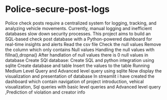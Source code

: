 # Police-secure-post-logs
Police check posts require a centralized system for logging, tracking, and analyzing vehicle movements. Currently, manual logging and inefficient databases slow down security processes. This project aims to build an SQL-based check post database with a Python-powered dashboard for real-time insights and alerts
Read the csv file
Check the null values
Remove the column which only contains Null values
Handling the null values with fillna(),dropna()
After handlation of null values there is 0 null values in database
Create SQl database: Create SQL and python integration using sqlite
Create database and table
Insert the values to the table
Running Medium Level Query and Advanced level query using sqlite
Now display the visualization and presentation of database
In streamlit i have created the dashboard which contain navigation of project introduction, vehical visualization, Sql queries with basic level queries and Advanced level query ,Prediction of violation and creator info 

